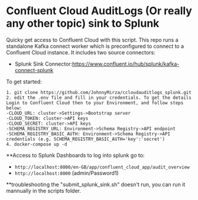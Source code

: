# Confluent Cloud AuditLogs (Or really any other topic) sink to Splunk
Quicky get access to Confluent Cloud with this script. This repo runs a standalone Kafka connect worker which is preconfigured to connect to a Confluent Cloud instance.
It includes two source connectors:

- Splunk Sink Connector:https://www.confluent.io/hub/splunk/kafka-connect-splunk

To get started:
```
1. git clone https://github.com/JohnnyMirza/ccloudauditlogs_splunk.git
2. edit the .env file and fill in your credentials. To get the details Login to Confluent Cloud then to your Environment, and follow steps below:
-CLOUD_URL: cluster->Settings->Bootstrap server
-CLOUD_TOKEN: cluster->API keys
-CLOUD_SECRET: cluster->API keys
-SCHEMA_REGISTRY_URL: Environment->Schema Registry->API endpoint
-SCHEMA_REGISTRY_BASIC_AUTH: Environment->Schema Registry->API credentials (e.g. SCHEMA_REGISTRY_BASIC_AUTH='key':'secret')
4. docker-compose up -d
```


**Access to Splunk Dashboards
to log into splunk go to:
- `http://localhost:8000/en-GB/app/confluent_cloud_app/audit_overview`
- `http://localhost:8000`
(admin/Password1)

**troubleshooting
the "submit_splunk_sink.sh" doesn't run, you can run it mannually in the scripts folder.